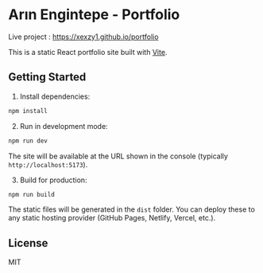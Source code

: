 

# Arın Engintepe - Portfolio
Live project : https://xexzy1.github.io/portfolio

This is a static React portfolio site built with [Vite](https://vitejs.dev/).

## Getting Started

1. Install dependencies:

```bash
npm install
```

2. Run in development mode:

```bash
npm run dev
```

The site will be available at the URL shown in the console (typically `http://localhost:5173`).

3. Build for production:

```bash
npm run build
```

The static files will be generated in the `dist` folder. You can deploy these to any static hosting provider (GitHub Pages, Netlify, Vercel, etc.).

## License

MIT
